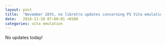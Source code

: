 ```yaml
---
layout: post
title:  "November 28th, no libretro updates concerning PS Vita emulation and emulators"
date:   2016-11-28 07:00:01 +0100
categories: vita emulation
---
```


No updates today!
